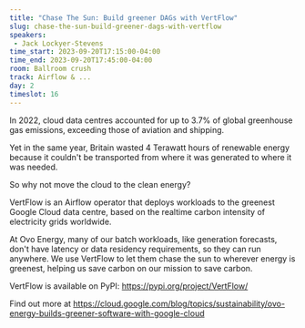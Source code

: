 ```yaml
---
title: "Chase The Sun: Build greener DAGs with VertFlow"
slug: chase-the-sun-build-greener-dags-with-vertflow
speakers:
 - Jack Lockyer-Stevens
time_start: 2023-09-20T17:15:00-04:00
time_end: 2023-09-20T17:45:00-04:00
room: Ballroom crush
track: Airflow & ...
day: 2
timeslot: 16
---
```


In 2022, cloud data centres accounted for up to 3.7% of global greenhouse gas emissions, exceeding those of aviation and shipping.
 
 Yet in the same year, Britain wasted 4 Terawatt hours of renewable energy because it couldn't be transported from where it was generated to where it was needed.
 
 
 
 So why not move the cloud to the clean energy?
 
 
 
 VertFlow is an Airflow operator that deploys workloads to the greenest Google Cloud data centre, based on the realtime carbon intensity of electricity grids worldwide.
 
 
 
 At Ovo Energy, many of our batch workloads, like generation forecasts, don't have latency or data residency requirements, so they can run anywhere. We use VertFlow to let them chase the sun to wherever energy is greenest, helping us save carbon on our mission to save carbon.
 
 
 
 VertFlow is available on PyPI: https://pypi.org/project/VertFlow/
 
 
 
 Find out more at https://cloud.google.com/blog/topics/sustainability/ovo-energy-builds-greener-software-with-google-cloud